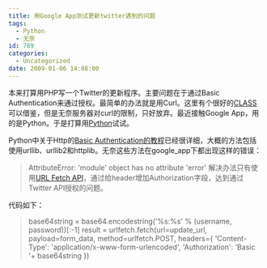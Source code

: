 ```yaml
---
title: 用Google App测试更新twitter遇到的问题
tags:
  - Python
  - 无奈
id: 789
categories:
  - Uncategorized
date: 2009-01-06 14:08:00
---
```


本来打算用PHP写一个Twitter的更新程序。主要问题在于通过Basic Authentication来通过授权。最简单的办法就是用Curl。这里有个很好的[CLASS](http://twitter.slawcup.com/twitter.class.phps)可以借鉴，但是无奈服务器对curl的限制，只好放弃。最近接触Google App，用的是Python。于是打算用[Python](http://docs.python.org/dev/index.html)试试。

Python中关于Http的[Basic Authentication的教程](http://www.voidspace.org.uk/python/articles/authentication.shtml)已经很详细，大概的方法包括使用urllib、urllib2和httplib。无奈这些方法在google_app下都出现这样的错误：
> AttributeError: 'module' object has no attribute 'error'
解决办法只有使用[URL Fetch API](http://code.google.com/appengine/docs/urlfetch/)，通过给header增加Authorization字段，达到通过Twitter API授权的问题。

代码如下：
> base64string = base64.encodestring('%s:%s' % (username, password))[:-1]
>   result = urlfetch.fetch(url=update_url,
>                           payload=form_data,
>                           method=urlfetch.POST,
>                           headers={
>                             'Content-Type': 'application/x-www-form-urlencoded',
>                             'Authorization': 'Basic '+ base64string
>                           })